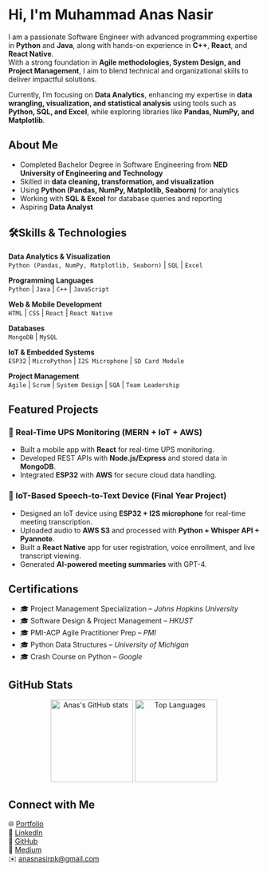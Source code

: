 # Hi, I'm Muhammad Anas Nasir  

I am a passionate Software Engineer with advanced programming expertise in **Python** and **Java**, along with hands-on experience in **C++**, **React**, and **React Native**.  
With a strong foundation in **Agile methodologies, System Design, and Project Management**, I aim to blend technical and organizational skills to deliver impactful solutions.  

Currently, I’m focusing on **Data Analytics**, enhancing my expertise in **data wrangling, visualization, and statistical analysis** using tools such as **Python, SQL, and Excel**, while exploring libraries like **Pandas, NumPy, and Matplotlib**.  


## About Me  
- Completed Bachelor Degree in Software Engineering from **NED University of Engineering and Technology**  
- Skilled in **data cleaning, transformation, and visualization**  
- Using **Python (Pandas, NumPy, Matplotlib, Seaborn)** for analytics  
- Working with **SQL & Excel** for database queries and reporting  
- Aspiring **Data Analyst**  


## 🛠Skills & Technologies  

**Data Analytics & Visualization**  
`Python (Pandas, NumPy, Matplotlib, Seaborn)` | `SQL` | `Excel`  

**Programming Languages**  
`Python` | `Java` | `C++` | `JavaScript`  

**Web & Mobile Development**  
`HTML` | `CSS` | `React` | `React Native`  

**Databases**  
`MongoDB` | `MySQL`  

**IoT & Embedded Systems**  
`ESP32` | `MicroPython` | `I2S Microphone` | `SD Card Module`  

**Project Management**  
`Agile` | `Scrum` | `System Design` | `SQA` | `Team Leadership`  


## Featured Projects  

### 🔋 Real-Time UPS Monitoring (MERN + IoT + AWS)  
- Built a mobile app with **React** for real-time UPS monitoring.  
- Developed REST APIs with **Node.js/Express** and stored data in **MongoDB**.  
- Integrated **ESP32** with **AWS** for secure cloud data handling.  

### 🎤 IoT-Based Speech-to-Text Device (Final Year Project)  
- Designed an IoT device using **ESP32 + I2S microphone** for real-time meeting transcription.  
- Uploaded audio to **AWS S3** and processed with **Python + Whisper API + Pyannote**.  
- Built a **React Native** app for user registration, voice enrollment, and live transcript viewing.  
- Generated **AI-powered meeting summaries** with GPT-4.  


## Certifications  
- 🎓 Project Management Specialization – *Johns Hopkins University*  
- 🎓 Software Design & Project Management – *HKUST*  
- 🎓 PMI-ACP Agile Practitioner Prep – *PMI*  
- 🎓 Python Data Structures – *University of Michigan*  
- 🎓 Crash Course on Python – *Google*  

## GitHub Stats  

<p align="center">
  <img src="https://github-readme-stats.vercel.app/api?username=m-anasnasir&show_icons=true&theme=tokyonight" alt="Anas's GitHub stats" height="165"/>
  <img src="https://github-readme-stats.vercel.app/api/top-langs/?username=m-anasnasir&layout=compact&theme=tokyonight" alt="Top Languages" height="165"/>
</p>  


## Connect with Me  

🌐 [Portfolio](https://anasnasir.me)  
💼 [LinkedIn](https://linkedin.com/in/m-anasnasir)  
📂 [GitHub](https://github.com/m-anasnasir)  
📝 [Medium](https://m-anasnasir.medium.com)  
✉️ anasnasirpk@gmail.com  
